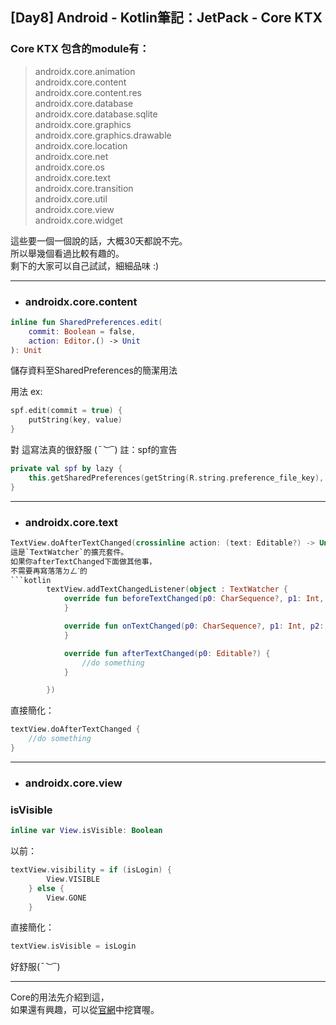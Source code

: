 ## [Day8] Android - Kotlin筆記：JetPack - Core KTX


### Core KTX 包含的module有：

> androidx.core.animation  
> androidx.core.content  
> androidx.core.content.res  
> androidx.core.database  
> androidx.core.database.sqlite  
> androidx.core.graphics  
> androidx.core.graphics.drawable  
> androidx.core.location  
> androidx.core.net  
> androidx.core.os  
> androidx.core.text   
> androidx.core.transition  
> androidx.core.util  
> androidx.core.view  
> androidx.core.widget  

這些要一個一個說的話，大概30天都說不完。  
所以舉幾個看過比較有趣的。   
剩下的大家可以自己試試，細細品味 :)   

---

- ### androidx.core.content
```kotlin
inline fun SharedPreferences.edit(
    commit: Boolean = false, 
    action: Editor.() -> Unit
): Unit
```
儲存資料至SharedPreferences的簡潔用法

用法 ex:
```kotlin
spf.edit(commit = true) {
    putString(key, value)
}
```
對 這寫法真的很舒服 (*¯︶¯*)
註：spf的宣告
```kotlin
private val spf by lazy { 
    this.getSharedPreferences(getString(R.string.preference_file_key), Context.MODE_PRIVATE) 
}
```

---

- ### androidx.core.text
```kotlin
TextView.doAfterTextChanged(crossinline action: (text: Editable?) -> Unit)```
這是`TextWatcher`的擴充套件。  
如果你afterTextChanged下面做其他事，  
不需要再寫落落ㄉㄥˊ的
```kotlin
        textView.addTextChangedListener(object : TextWatcher {
            override fun beforeTextChanged(p0: CharSequence?, p1: Int, p2: Int, p3: Int) {
            }

            override fun onTextChanged(p0: CharSequence?, p1: Int, p2: Int, p3: Int) {
            }

            override fun afterTextChanged(p0: Editable?) {
                //do something
            }

        })
```
直接簡化：
```kotlin
textView.doAfterTextChanged {
    //do something
}
```
---
- ### androidx.core.view

### isVisible
```kotlin
inline var View.isVisible: Boolean
```
以前：
```kotlin
textView.visibility = if (isLogin) {
        View.VISIBLE
    } else {
        View.GONE
    }
```
直接簡化：
```kotlin
textView.isVisible = isLogin
```
好舒服(*¯︶¯*)

---

Core的用法先介紹到這，  
如果還有興趣，可以從[官網](https://developer.android.com/kotlin/ktx#core)中挖寶喔。
